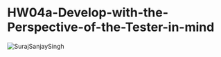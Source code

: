 # HW04a-Develop-with-the-Perspective-of-the-Tester-in-mind
![SurajSanjaySingh](https://circleci.com/gh/SurajSanjaySingh/SSW-567.svg?style=svg&circle-token=b130997610657f40d54a6a812f899a9f330e66f7)
